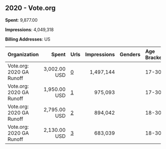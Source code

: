 ## 2020 - Vote.org 
**Spent**: 9,877.00

**Impressions**: 4,049,318

**Billing Addresses**: US

|Organization|Spent|Urls|Impressions|Genders|Age Brackets|Country Codes|
|:---|---:|:---|---:|:---|:---|:---|
|Vote.org: 2020 GA Runoff|3,002.00 USD|[0](https://www.snap.com/political-ads/asset/ba68827113c46d2a4d11fbe53b3da72b0e899c3af58ddae5095dc53973136d7e?mediaType=mp4)|1,497,144||17-30|united states|
|Vote.org: 2020 GA Runoff|1,950.00 USD|[1](https://www.snap.com/political-ads/asset/97784ccd56b5932fd328f23f1355a7e7b2efd463006db4db128556baba843839?mediaType=jpeg)|975,093||17-30|united states|
|Vote.org: 2020 GA Runoff|2,795.00 USD|[2](https://www.snap.com/political-ads/asset/66a713f7dbb6059514053033443e8bce141f2f1ec06fb9e3adc1d3dc79abbdac?mediaType=mp4)|894,042||18-30|united states|
|Vote.org: 2020 GA Runoff|2,130.00 USD|[3](https://www.snap.com/political-ads/asset/b9803b358bedd245c3558d5c85f1cc57eaddd6bf4653b58adc62d0260173a875?mediaType=mp4)|683,039||18-30|united states|
